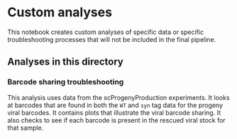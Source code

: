# Custom analyses
This notebook creates custom analyses of specific data or specific troubleshooting processes that will not be included in the final pipeline.

## Analyses in this directory

### Barcode sharing troubleshooting
This analysis uses data from the scProgenyProduction experiments. It looks at barcodes that are found in both the `WT` and `syn` tag data for the progeny viral barcodes. It contains plots that illustrate the viral barcode sharing. It also checks to see if each barcode is present in the rescued viral stock for that sample.